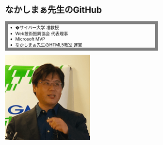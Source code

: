 <h1>なかしまぁ先生のGitHub</h1>

<div ｓｔｙle="display:flex;border:1px solid gray;">

   <ul style="flex:1;border:10px solid gray;">
    <li>�サイバー大学 准教授</li>
    <li>Web技術振興協会 代表理事</li>
    <li>Microsoft MVP</li>
    <li>なかしまぁ先生のHTML5教室 運営</li>
  </ul>

  <img  style="flex:1;display:block;" src="nakashimmer.png" alt="nakashimmer">
  
</div>
<!--
**nakashimmer/nakashimmer** is a ✨ _special_ ✨ repository because its `README.md` (this file) appears on your GitHub profile.

Here are some ideas to get you started:

- 🔭 I’m currently working on ...
- 🌱 I’m currently learning ...
- 👯 I’m looking to collaborate on ...
- 🤔 I’m looking for help with ...
- 💬 Ask me about ...
- 📫 How to reach me: ...
- 😄 Pronouns: ...
- ⚡ Fun fact: ...
-->
